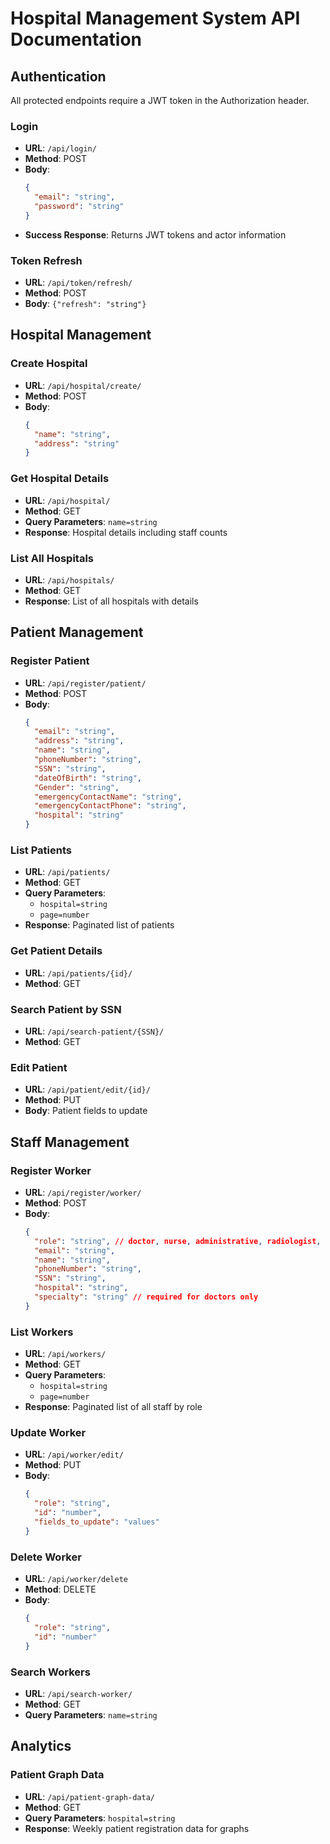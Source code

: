 # Hospital Management System API Documentation

## Authentication
All protected endpoints require a JWT token in the Authorization header.

### Login
- **URL**: `/api/login/`
- **Method**: POST
- **Body**:
  ```json
  {
    "email": "string",
    "password": "string"
  }
  ```
- **Success Response**: Returns JWT tokens and actor information

### Token Refresh
- **URL**: `/api/token/refresh/`
- **Method**: POST
- **Body**: `{"refresh": "string"}`

## Hospital Management

### Create Hospital
- **URL**: `/api/hospital/create/`
- **Method**: POST
- **Body**:
  ```json
  {
    "name": "string",
    "address": "string"
  }
  ```

### Get Hospital Details
- **URL**: `/api/hospital/`
- **Method**: GET
- **Query Parameters**: `name=string`
- **Response**: Hospital details including staff counts

### List All Hospitals
- **URL**: `/api/hospitals/`
- **Method**: GET
- **Response**: List of all hospitals with details

## Patient Management

### Register Patient
- **URL**: `/api/register/patient/`
- **Method**: POST
- **Body**:
  ```json
  {
    "email": "string",
    "address": "string",
    "name": "string",
    "phoneNumber": "string",
    "SSN": "string",
    "dateOfBirth": "string",
    "Gender": "string",
    "emergencyContactName": "string",
    "emergencyContactPhone": "string",
    "hospital": "string"
  }
  ```

### List Patients
- **URL**: `/api/patients/`
- **Method**: GET
- **Query Parameters**: 
  - `hospital=string`
  - `page=number`
- **Response**: Paginated list of patients

### Get Patient Details
- **URL**: `/api/patients/{id}/`
- **Method**: GET

### Search Patient by SSN
- **URL**: `/api/search-patient/{SSN}/`
- **Method**: GET

### Edit Patient
- **URL**: `/api/patient/edit/{id}/`
- **Method**: PUT
- **Body**: Patient fields to update

## Staff Management

### Register Worker
- **URL**: `/api/register/worker/`
- **Method**: POST
- **Body**:
  ```json
  {
    "role": "string", // doctor, nurse, administrative, radiologist, or laborantin
    "email": "string",
    "name": "string",
    "phoneNumber": "string",
    "SSN": "string",
    "hospital": "string",
    "specialty": "string" // required for doctors only
  }
  ```

### List Workers
- **URL**: `/api/workers/`
- **Method**: GET
- **Query Parameters**: 
  - `hospital=string`
  - `page=number`
- **Response**: Paginated list of all staff by role

### Update Worker
- **URL**: `/api/worker/edit/`
- **Method**: PUT
- **Body**:
  ```json
  {
    "role": "string",
    "id": "number",
    "fields_to_update": "values"
  }
  ```

### Delete Worker
- **URL**: `/api/worker/delete`
- **Method**: DELETE
- **Body**:
  ```json
  {
    "role": "string",
    "id": "number"
  }
  ```

### Search Workers
- **URL**: `/api/search-worker/`
- **Method**: GET
- **Query Parameters**: `name=string`

## Analytics

### Patient Graph Data
- **URL**: `/api/patient-graph-data/`
- **Method**: GET
- **Query Parameters**: `hospital=string`
- **Response**: Weekly patient registration data for graphs
